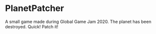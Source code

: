 # PlanetPatcher
A small game made during Global Game Jam 2020. The planet has been destroyed. Quick! Patch it!
